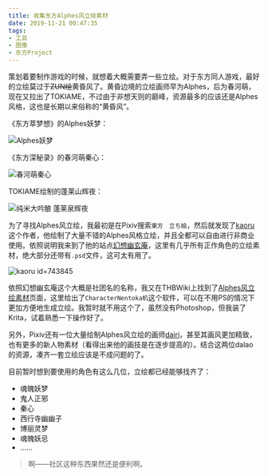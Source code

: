 ```yaml
---
title: 收集东方Alphes风立绘素材
date: 2019-11-21 00:47:35
tags:
- 工具
- 图像
- 东方Project
---
```

策划着要制作游戏的时候，就想着大概需要弄一些立绘。对于东方同人游戏，最好的立绘莫过于~~ZUN绘~~黄昏风了。黄昏边境的立绘画师早为Alphes，后为春河萌，现在又拉出了TOKIAME，不过由于非想天则的巅峰，资源最多的应该还是Alphes风格，这也是长期以来俗称的“黄昏风”。

《东方萃梦想》的Alphes妖梦：

![Alphes妖梦](https://images.hakurei.red/h7VEtAqfgsz1YkC.png)

《东方深秘录》的春河萌秦心：

![春河萌秦心](https://images.hakurei.red/MCnbfwBgiDke3ur.png)

TOKIAME绘制的蓬莱山辉夜：

![纯米大吟酿 蓬莱泉辉夜](https://images.hakurei.red/UyJcEqauVIt28C5.jpg)

为了寻找Alphes风立绘，我最初是在Pixiv搜索`東方　立ち絵`，然后就发现了[kaoru](https://www.pixiv.net/member_illust.php?id=743845)这个作者，他绘制了大量不错的Alphes风格立绘，并且全都可以自由进行非商业使用。依照说明我来到了他的站点[幻想幽玄庵](http://gensoukyou.1000.tv/)，这里有几乎所有正作角色的立绘素材，绝大部分还带有`.psd`文件，这可太有用了。

![kaoru id=743845](https://images.hakurei.red/8mSVtWT4jq5vEaY.jpg)

依照幻想幽玄庵这个大概是社团名的名称，我又在THBWiki上找到了[Alphes风立绘素材](https://thwiki.cc/Alphes%E9%A3%8E%E7%AB%8B%E7%BB%98%E7%B4%A0%E6%9D%90)页面，这里给出了`CharacterNentoka机`这个软件，可以在不用PS的情况下更加方便地生成立绘。我暂时就不用这个了，虽然没有Photoshop，但我装了Krita，试着熟悉一下操作好了。

另外，Pixiv还有一位大量绘制Alphes风立绘的画师[dairi](https://www.pixiv.net/member_illust.php?id=4920496)，甚至其画风更加精致，也有更多的新人物素材（看得出来他的画技是在逐步提高的）。结合这两位dalao的资源，凑齐一套立绘应该是不成问题的了。

目前暂时想到要使用的角色有这么几位，立绘都已经能够找齐了：

- 魂魄妖梦
- 鬼人正邪
- 秦心
- 西行寺幽幽子
- 博丽灵梦
- 魂魄妖忌
- ……

> 啊——社区这种东西果然还是便利啊。
